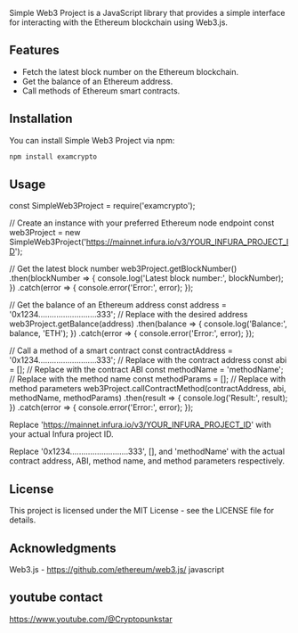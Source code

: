 Simple Web3 Project is a JavaScript library that provides a simple interface for interacting with the Ethereum blockchain using Web3.js.

## Features

- Fetch the latest block number on the Ethereum blockchain.
- Get the balance of an Ethereum address.
- Call methods of Ethereum smart contracts.

## Installation

You can install Simple Web3 Project via npm:

```bash
npm install examcrypto
```
## Usage

const SimpleWeb3Project = require('examcrypto');

// Create an instance with your preferred Ethereum node endpoint
const web3Project = new SimpleWeb3Project('https://mainnet.infura.io/v3/YOUR_INFURA_PROJECT_ID');

// Get the latest block number
web3Project.getBlockNumber()
  .then(blockNumber => {
    console.log('Latest block number:', blockNumber);
  })
  .catch(error => {
    console.error('Error:', error);
  });

// Get the balance of an Ethereum address
const address = '0x1234..........................333'; // Replace with the desired address
web3Project.getBalance(address)
  .then(balance => {
    console.log('Balance:', balance, 'ETH');
  })
  .catch(error => {
    console.error('Error:', error);
  });

// Call a method of a smart contract
const contractAddress = '0x1234..........................333'; // Replace with the contract address
const abi = []; // Replace with the contract ABI
const methodName = 'methodName'; // Replace with the method name
const methodParams = []; // Replace with method parameters
web3Project.callContractMethod(contractAddress, abi, methodName, methodParams)
  .then(result => {
    console.log('Result:', result);
  })
  .catch(error => {
    console.error('Error:', error);
  });

Replace 'https://mainnet.infura.io/v3/YOUR_INFURA_PROJECT_ID' with your actual Infura project ID.

Replace '0x1234..........................333', [], and 'methodName' with the actual contract address, ABI, method name, and method parameters respectively.

## License

This project is licensed under the MIT License - see the LICENSE file for details.

## Acknowledgments

Web3.js - https://github.com/ethereum/web3.js/
javascript

## youtube contact

https://www.youtube.com/@Cryptopunkstar

